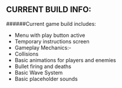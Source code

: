 ## CURRENT BUILD INFO:
######Current game build includes:
 - Menu with play button active
 - Temporary instructions screen
 - Gameplay Mechanics:-
  - Collisions
  - Basic animations for players and enemies
  - Bullet firing and deaths
  - Basic Wave System
  - Basic placeholder sounds
  
  
